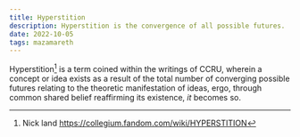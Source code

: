 ```yaml
---
title: Hyperstition
description: Hyperstition is the convergence of all possible futures.
date: 2022-10-05
tags: mazamareth
---
```


Hyperstition[^1] is a term coined within the writings of CCRU, wherein a concept or idea exists as a result of the total number of converging possible futures relating to the theoretic manifestation of ideas, ergo, through common shared belief reaffirming its existence, *it* becomes so.

[^1]: Nick land <https://collegium.fandom.com/wiki/HYPERSTITION>
